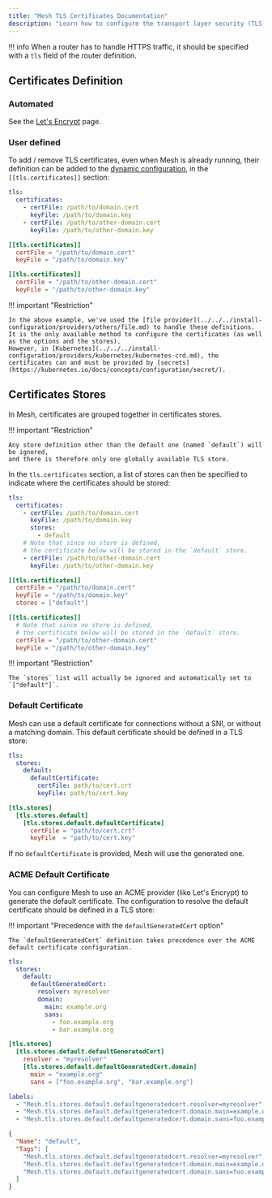 ```yaml
---
title: "Mesh TLS Certificates Documentation"
description: "Learn how to configure the transport layer security (TLS) connection in Mesh Proxy. Read the technical documentation."
---
```


!!! info
    When a router has to handle HTTPS traffic, it should be specified with a `tls` field of the router definition.

## Certificates Definition

### Automated

See the [Let's Encrypt](../../../install-configuration/tls/certificate-resolvers/acme.md) page.

### User defined

To add / remove TLS certificates, even when Mesh is already running, their definition can be added to the [dynamic configuration](../../dynamic-configuration-methods.md#providing-dynamic-routing-configuration-to-Mesh), in the `[[tls.certificates]]` section:

```yaml tab="Structured (YAML)"
tls:
  certificates:
    - certFile: /path/to/domain.cert
      keyFile: /path/to/domain.key
    - certFile: /path/to/other-domain.cert
      keyFile: /path/to/other-domain.key
```

```toml tab="Structured (TOML)"
[[tls.certificates]]
  certFile = "/path/to/domain.cert"
  keyFile = "/path/to/domain.key"

[[tls.certificates]]
  certFile = "/path/to/other-domain.cert"
  keyFile = "/path/to/other-domain.key"
```

!!! important "Restriction"

    In the above example, we've used the [file provider](../../../install-configuration/providers/others/file.md) to handle these definitions.
    It is the only available method to configure the certificates (as well as the options and the stores).
    However, in [Kubernetes](../../../install-configuration/providers/kubernetes/kubernetes-crd.md), the certificates can and must be provided by [secrets](https://kubernetes.io/docs/concepts/configuration/secret/).

## Certificates Stores

In Mesh, certificates are grouped together in certificates stores.

!!! important "Restriction"

    Any store definition other than the default one (named `default`) will be ignored,
    and there is therefore only one globally available TLS store.

In the `tls.certificates` section, a list of stores can then be specified to indicate where the certificates should be stored:

```yaml tab="Structured (YAML)"
tls:
  certificates:
    - certFile: /path/to/domain.cert
      keyFile: /path/to/domain.key
      stores:
        - default
    # Note that since no store is defined,
    # the certificate below will be stored in the `default` store.
    - certFile: /path/to/other-domain.cert
      keyFile: /path/to/other-domain.key
```

```toml tab="Structured (TOML)"
[[tls.certificates]]
  certFile = "/path/to/domain.cert"
  keyFile = "/path/to/domain.key"
  stores = ["default"]

[[tls.certificates]]
  # Note that since no store is defined,
  # the certificate below will be stored in the `default` store.
  certFile = "/path/to/other-domain.cert"
  keyFile = "/path/to/other-domain.key"
```

!!! important "Restriction"

    The `stores` list will actually be ignored and automatically set to `["default"]`.

### Default Certificate

Mesh can use a default certificate for connections without a SNI, or without a matching domain.
This default certificate should be defined in a TLS store:

```yaml tab="Structured (YAML)"
tls:
  stores:
    default:
      defaultCertificate:
        certFile: path/to/cert.crt
        keyFile: path/to/cert.key
```

```toml tab="Structured (TOML)"
[tls.stores]
  [tls.stores.default]
    [tls.stores.default.defaultCertificate]
      certFile = "path/to/cert.crt"
      keyFile  = "path/to/cert.key"
```

If no `defaultCertificate` is provided, Mesh will use the generated one.

### ACME Default Certificate

You can configure Mesh to use an ACME provider (like Let's Encrypt) to generate the default certificate.
The configuration to resolve the default certificate should be defined in a TLS store:

!!! important "Precedence with the `defaultGeneratedCert` option"

    The `defaultGeneratedCert` definition takes precedence over the ACME default certificate configuration.

```yaml tab="Structured (YAML)"
tls:
  stores:
    default:
      defaultGeneratedCert:
        resolver: myresolver
        domain:
          main: example.org
          sans:
            - foo.example.org
            - bar.example.org
```

```toml tab="Structured (TOML)"
[tls.stores]
  [tls.stores.default.defaultGeneratedCert]
    resolver = "myresolver"
    [tls.stores.default.defaultGeneratedCert.domain]
      main = "example.org"
      sans = ["foo.example.org", "bar.example.org"]
```

```yaml tab="Labels"
labels:
  - "Mesh.tls.stores.default.defaultgeneratedcert.resolver=myresolver"
  - "Mesh.tls.stores.default.defaultgeneratedcert.domain.main=example.org"
  - "Mesh.tls.stores.default.defaultgeneratedcert.domain.sans=foo.example.org, bar.example.org"
```

```json tab="Tags"
{
  "Name": "default",
  "Tags": [
    "Mesh.tls.stores.default.defaultgeneratedcert.resolver=myresolver",
    "Mesh.tls.stores.default.defaultgeneratedcert.domain.main=example.org",
    "Mesh.tls.stores.default.defaultgeneratedcert.domain.sans=foo.example.org, bar.example.org"
  ]
}
```



